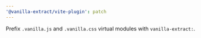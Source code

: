 ```yaml
---
'@vanilla-extract/vite-plugin': patch
---
```


Prefix `.vanilla.js` and `.vanilla.css` virtual modules with `vanilla-extract:`.
